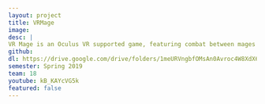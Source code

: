 ```yaml
---
layout: project
title: VRMage
image: 
desc: |
VR Mage is an Oculus VR supported game, featuring combat between mages by conjuring powerful spells through combining basic elements.
github: 
dl: https://drive.google.com/drive/folders/1meURVngbfOMsAn0Avroc4W8XdX6UMVBv?usp=sharing
semester: Spring 2019
team: 18
youtube: kB_KAYcVG5k
featured: false
---
```

